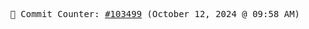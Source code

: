 <p align="center">
    <samp>
        📮 Commit Counter: <a href="https://github.com/Javascript-void0/Javascript-void0/commits/main">#103499</a> (October 12, 2024 @ 09:58 AM)
    </samp>
</p>